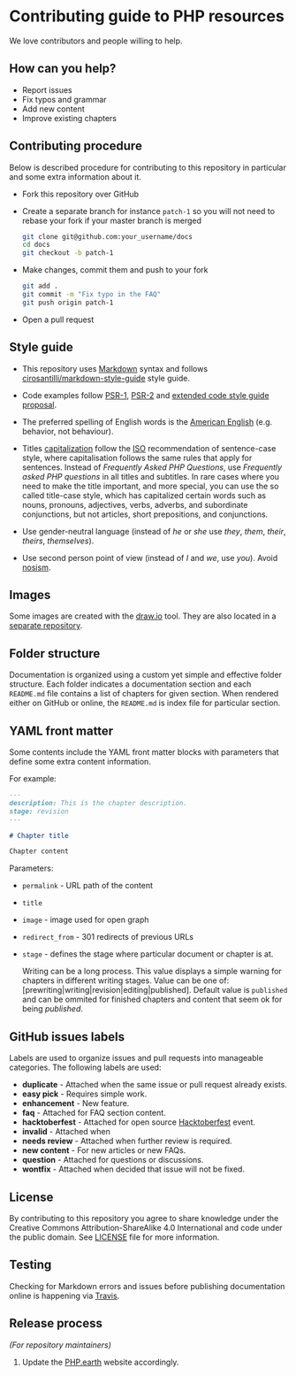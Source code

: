 # Contributing guide to PHP resources

We love contributors and people willing to help.

## How can you help?

* Report issues
* Fix typos and grammar
* Add new content
* Improve existing chapters

## Contributing procedure

Below is described procedure for contributing to this repository in particular
and some extra information about it.

* Fork this repository over GitHub
* Create a separate branch for instance `patch-1` so you will not need to
  rebase your fork if your master branch is merged

  ```bash
  git clone git@github.com:your_username/docs
  cd docs
  git checkout -b patch-1
  ```
* Make changes, commit them and push to your fork

  ```bash
  git add .
  git commit -m "Fix typo in the FAQ"
  git push origin patch-1
  ```
* Open a pull request

## Style guide

* This repository uses [Markdown](https://daringfireball.net/projects/markdown/)
  syntax and follows
  [cirosantilli/markdown-style-guide](http://www.cirosantilli.com/markdown-style-guide/)
  style guide.

* Code examples follow [PSR-1](http://www.php-fig.org/psr/psr-2/),
  [PSR-2](http://www.php-fig.org/psr/psr-2/) and
  [extended code style guide proposal](https://github.com/php-fig/fig-standards/blob/master/proposed/extended-coding-style-guide.md).

* The preferred spelling of English words is the [American
  English](https://en.wikipedia.org/wiki/American_English) (e.g. behavior, not
  behaviour).

* Titles [capitalization](https://en.wikipedia.org/wiki/Letter_case#Headings_and_publication_titles)
  follow the [ISO](https://www.iso.org) recommendation of sentence-case style,
  where capitalisation follows the same rules that apply for sentences. Instead
  of *Frequently Asked PHP Questions*, use *Frequently asked PHP questions* in
  all titles and subtitles. In rare cases where you need to make the title important,
  and more special, you can use the so called title-case style, which has
  capitalized certain words such as nouns, pronouns, adjectives, verbs, adverbs,
  and subordinate conjunctions, but not articles, short prepositions, and
  conjunctions.

* Use gender-neutral language (instead of *he* or *she* use *they*, *them*,
  *their*, *theirs*, *themselves*).

* Use second person point of view (instead of *I* and *we*, use *you*). Avoid
  [nosism](https://en.wikipedia.org/wiki/Nosism).

## Images

Some images are created with the [draw.io](https://www.draw.io) tool. They are
also located in a [separate repository](https://github.com/php-earth/PHP.earth).

## Folder structure

Documentation is organized using a custom yet simple and effective folder
structure. Each folder indicates a documentation section and each `README.md`
file contains a list of chapters for given section. When rendered either on GitHub
or online, the `README.md` is index file for particular section.

## YAML front matter

Some contents include the YAML front matter blocks with parameters that define
some extra content information.

For example:

```Markdown
---
description: This is the chapter description.
stage: revision
---

# Chapter title

Chapter content
```

Parameters:

* `permalink` - URL path of the content
* `title`
* `image` - image used for open graph
* `redirect_from` - 301 redirects of previous URLs
* `stage` - defines the stage where particular document or chapter is at.

  Writing can be a long process. This value displays a simple warning for chapters
  in different writing stages. Value can be one of:
  [prewriting|writing|revision|editing|published]. Default value is `published`
  and can be ommited for finished chapters and content that seem ok for being
  *published*.

## GitHub issues labels

Labels are used to organize issues and pull requests into manageable categories.
The following labels are used:

* **duplicate** - Attached when the same issue or pull request already exists.
* **easy pick** - Requires simple work.
* **enhancement** - New feature.
* **faq** - Attached for FAQ section content.
* **hacktoberfest** - Attached for open source
  [Hacktoberfest](https://hacktoberfest.digitalocean.com/) event.
* **invalid** - Attached when
* **needs review** - Attached when further review is required.
* **new content** - For new articles or new FAQs.
* **question** - Attached for questions or discussions.
* **wontfix** - Attached when decided that issue will not be fixed.

## License

By contributing to this repository you agree to share knowledge under the
Creative Commons Attribution-ShareAlike 4.0 International and code under the
public domain. See [LICENSE](https://github.com/php-earth/docs/blob/master/LICENSE)
file for more information.

## Testing

Checking for Markdown errors and issues before publishing documentation online
is happening via [Travis](https://travis-ci.org/php-earth/docs).

## Release process

*(For repository maintainers)*

1. Update the [PHP.earth](https://php.earth/doc) website accordingly.
